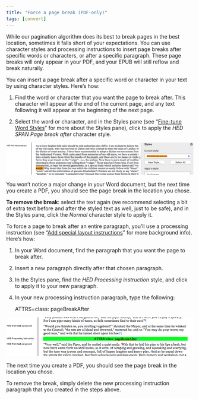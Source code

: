 ```yaml
---
title: "Force a page break (PDF-only)"
tags: [convert]
---
```

 
<html><body><section data-type="chapter" class="hsecchapter" data-hederis-type="hsecchapter" id="force-page-break" data-pi-attrs="id: force-page-break; data-tags: convert;" role="doc-chapter" data-tags="convert" data-author-name=" " data-book-title=" " title="Force a page break (PDF-only)"><p class="hblkp" data-hederis-type="hblkp" id="p5Exv7ws8">While our pagination algorithm does its best to break pages in the best location, sometimes it falls short of your expectations. You can use character styles and processing instructions to insert page breaks after specific words or characters, or after a specific paragraph. These page breaks will only appear in your PDF, and your EPUB will still reflow and break naturally.</p><section class="hwprsubsection" data-hederis-type="hwprsubsection" id="pGuPlREjd" data-type="subsection" title="Subsection 1"><p class="hblkp" data-hederis-type="hblkp" id="pFQqExP2S">You can insert a page break after a specific word or character in your text by using character styles. Here&#8217;s how:</p><ol class="hwprnumlist" data-hederis-type="hwprnumlist" id="pee4Ejovk"><li class="hblkoli" data-hederis-type="hblkoli" id="lisDz31nEm"><p class="hblkoli" data-hederis-type="hblklip" id="pcfvJ4ILx">Find the word or character that you want the page to break after. This character will appear at the end of the current page, and any text following it will appear at the beginning of the next page.</p></li><li class="hblkoli" data-hederis-type="hblkoli" id="lieeRRQ1BE"><p class="hblkoli" data-hederis-type="hblklip" id="pHQn9QOrd">Select the word or character, and in the Styles pane (see &#8220;<a href="{% link _docs/fine-tune-styles.md %}" class="hspana" data-hederis-type="hspana" id="pEJ8HN2BK">Fine-tune Word Styles</a>&#8221; for more about the Styles pane), click to apply the <em data-hederis-type="hspanem" id="pr9xJsX5f">HED SPAN <em class="hspanem" data-hederis-type="hspanem" id="pgEpb5qdy">Page break after </em></em>character style<em class="hspanem" data-hederis-type="hspanem" id="p0j1X0csK">.</em></p></li></ol><img data-hederis-type="hblkimg" class="hblkimg" id="pMq51pghH" src="/images/forcecharbr.png" data-img-src="/images/forcecharbr.png"/><p class="hblkp" data-hederis-type="hblkp" id="p6eyKeu1C">You won&#8217;t notice a major change in your Word document, but the next time you create a PDF, you should see the page break in the location you chose.</p><p class="hblkp" data-hederis-type="hblkp" id="prDASaoiu"><strong data-hederis-type="hspanstrong" id="pQuBHgK0g">To remove the break</strong>: select the text again (we recommend selecting a bit of extra text before and after the styled text as well, just to be safe), and in the Styles pane, click the <em class="hspanem" data-hederis-type="hspanem" id="p4v2jPBGg">Normal</em> character style to apply it.</p></section><section class="hwprsubsection" data-hederis-type="hwprsubsection" id="pAVd727VA" data-type="subsection" title="Subsection 2"><p class="hblkp" data-hederis-type="hblkp" id="pk1VLQRus">To force a page to break after an entire paragraph, you&#8217;ll use a processing instruction (see &#8220;<a href="{% link _docs/custom-design.md %}" class="hspana" data-hederis-type="hspana" id="pbPYEOtuX">Add special layout instructions</a>&#8221; for more background info). Here&#8217;s how:</p><ol class="hwprnumlist" data-hederis-type="hwprnumlist" id="pjRqXhQ8Q"><li class="hblkoli" data-hederis-type="hblkoli" id="lipx273fvw"><p class="hblkoli" data-hederis-type="hblklip" id="poS9hSzwi">In your Word document, find the paragraph that you want the page to break after.</p></li><li class="hblkoli" data-hederis-type="hblkoli" id="liceR0I4mc"><p class="hblkoli" data-hederis-type="hblklip" id="pZeyYMp3g">Insert a new paragraph directly after that chosen paragraph.</p></li><li class="hblkoli" data-hederis-type="hblkoli" id="li5TYRE216"><p class="hblkoli" data-hederis-type="hblklip" id="p26nCA00a">In the Styles pane, find the <em class="hspanem" data-hederis-type="hspanem" id="pJtNEqWOP">HED Processing instruction</em> style, and click to apply it to your new paragraph.</p></li><li class="hblkoli" data-hederis-type="hblkoli" id="lii4TpHQBd"><p class="hblkoli" data-hederis-type="hblklip" id="pMTxywHgJ">In your new processing instruction paragraph, type the following:</p><div class="hwprliteral" data-hederis-type="hwprliteral" id="pEyEyfGO7" data-type="programlisting" role="doc-example"><p class="hblkp" data-hederis-type="hblkp" id="pOVLR6aJ2">ATTRS=class: pageBreakAfter</p></div></li></ol><img data-hederis-type="hblkimg" class="hblkimg" id="pHEOrK3WT" src="/images/forcebr.png" data-img-src="/images/forcebr.png"/><p class="hblkp" data-hederis-type="hblkp" id="p146A8Hp1">The next time you create a PDF, you should see the page break in the location you chose.</p><p class="hblkp" data-hederis-type="hblkp" id="pbJ9cgSt2">To remove the break, simply delete the new processing instruction paragraph that you created in the steps above.</p></section></section></body></html>
